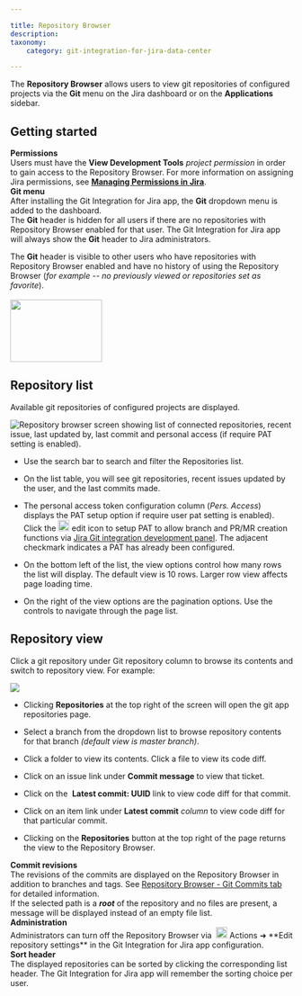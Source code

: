 ```yaml
---

title: Repository Browser
description:
taxonomy:
    category: git-integration-for-jira-data-center

---
```

The **Repository Browser** allows users to view git repositories of configured projects via the **Git** menu on the Jira dashboard or on the **Applications** sidebar.

## Getting started

<div class="bbb-callout bbb--alert">
    <div class="irow">
    <div class="ilogobox">
        <span class="logoimg"></span>
    </div>
    <div class="imsgbox">
        <b>Permissions</b><br>
        Users must have the <b>View Development Tools</b> <i>project permission</i> in order to gain access to the Repository Browser. For more information on assigning Jira permissions, see <a href='https://confluence.atlassian.com/display/Jira/Managing+Global+Permissions' target='_blank'><b>Managing Permissions in Jira</b></a>.
    </div>
    </div>
</div>

<div class="bbb-callout bbb--info">
    <div class="irow">
    <div class="ilogobox">
        <span class="logoimg"></span>
    </div>
    <div class="imsgbox">
        <b>Git menu</b><br>
        After installing the Git Integration for Jira app, the <b>Git</b> dropdown menu is added to the dashboard.
        <div class='nextpara'>
            The <b>Git</b> header is hidden for all users if there are no repositories with Repository Browser enabled for that user. The Git Integration for Jira app will always show the <b>Git</b> header to Jira administrators.
        </div>
        <p style='margin-bottom:0 !important'>
            The <b>Git</b> header is visible to other users who have repositories with Repository Browser enabled and have no history of using the Repository Browser (<i>for example -- no previously viewed or repositories set as favorite</i>).
        </p>
    </div>
    </div>
</div>
<br>

<img src='/wp-content/uploads/gij-gitserver-gitmenu-repo-browser.png' width=163 height=111 />

<br>

## Repository list

Available git repositories of configured projects are displayed.

![Repository browser screen showing list of connected repositories, recent issue, last updated by, last commit and personal access (if require PAT setting is enabled).](https://bigbrassband.atlassian.net/wiki/download/thumbnails/1930398598/gitserver-repo-browser-view.png?version=1&modificationDate=1630642896363&cacheVersion=1&api=v2&width=680&height=404)

*   Use the search bar to search and filter the Repositories list.

*   On the list table, you will see git repositories, recent issues updated by the user, and the last commits made.

*   The personal access token configuration column (_Pers. Access_) displays the PAT setup option if require user pat setting is enabled). Click the <img src='/wp-content/uploads/gij-edit-icon-dark.png' width=20 height=20 /> edit icon to setup PAT to allow branch and PR/MR creation functions via [Jira Git integration development panel](/git-integration-for-jira-data-center/jira-git-integration-development-panel-gij-self-managed/). The adjacent checkmark indicates a PAT has already been configured.

*   On the bottom left of the list, the view options control how many rows the list will display. The default view is 10 rows. Larger row view affects page loading time.

*   On the right of the view options are the pagination options. Use the controls to navigate through the page list.


## Repository view

Click a git repository under Git repository column to browse its contents and switch to repository view. For example:

![](https://bigbrassband.atlassian.net/wiki/download/thumbnails/1930398598/repo-browser-repo-view(c).png?version=1&modificationDate=1630642897794&cacheVersion=1&api=v2&width=646&height=365)

*   Clicking **Repositories** at the top right of the screen will open the git app repositories page.

*   Select a branch from the dropdown list to browse repository contents for that branch _(default view is master branch)_.

*   Click a folder to view its contents. Click a file to view its code diff.

*   Click on an issue link under **Commit message** to view that ticket.

*   Click on the  **Latest commit: UUID** link to view code diff for that commit.

*   Click on an item link under **Latest commit** _column_ to view code diff for that particular commit.

*   Clicking on the **Repositories** button at the top right of the page returns the view to the Repository Browser.

<div class="bbb-callout bbb--note">
    <div class="irow">
    <div class="ilogobox">
        <span class="logoimg"></span>
    </div>
    <div class="imsgbox">
        <b>Commit revisions</b><br>
        The revisions of the commits are displayed on the Repository Browser in addition to branches and tags. See <a href='/git-integration-for-jira-data-center/viewing-list-of-commits-in-repository-browser-gij-self-managed/'>Repository Browser - Git Commits tab</a> for detailed information.
    </div>
    </div>
</div>

<div class="bbb-callout bbb--alert">
    <div class="irow">
    <div class="ilogobox">
        <span class="logoimg"></span>
    </div>
    <div class="imsgbox">
        If the selected path is a <b><i>root</i></b> of the repository and no files are present, a message will be displayed instead of an empty file list.
    </div>
    </div>
</div>

<div class="bbb-callout bbb--tip">
    <div class="irow">
    <div class="ilogobox">
        <span class="logoimg"></span>
    </div>
    <div class="imsgbox">
        <b>Administration</b><br>
        Administrators can turn off the Repository Browser via &nbsp;<img src='https://pf-emoji-service--cdn.us-east-1.prod.public.atl-paas.net/standard/a51a7674-8d5d-4495-a2d2-a67c090f5c3b/32x32/2699.png' width=20 height=20 /> Actions ➜ **Edit repository settings** in the Git Integration for Jira app configuration.
    </div>
    </div>
</div>

<div class="bbb-callout bbb--info">
    <div class="irow">
    <div class="ilogobox">
        <span class="logoimg"></span>
    </div>
    <div class="imsgbox">
        <b>Sort header</b><br>
        The displayed repositories can be sorted by clicking the corresponding list header. The Git Integration for Jira app will remember the sorting choice per user.
    </div>
    </div>
</div>

